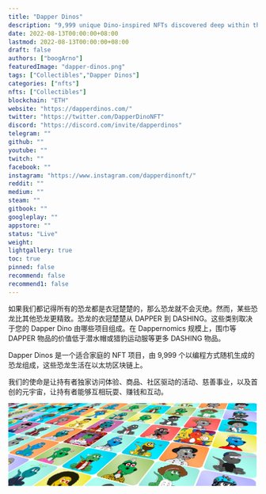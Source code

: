 ```yaml
---
title: "Dapper Dinos"
description: "9,999 unique Dino-inspired NFTs discovered deep within the Dinoverse."
date: 2022-08-13T00:00:00+08:00
lastmod: 2022-08-13T00:00:00+08:00
draft: false
authors: ["boogArno"]
featuredImage: "dapper-dinos.png"
tags: ["Collectibles","Dapper Dinos"]
categories: ["nfts"]
nfts: ["Collectibles"]
blockchain: "ETH"
website: "https://dapperdinos.com/"
twitter: "https://twitter.com/DapperDinoNFT"
discord: "https://discord.com/invite/dapperdinos"
telegram: ""
github: ""
youtube: ""
twitch: ""
facebook: ""
instagram: "https://www.instagram.com/dapperdinonft/"
reddit: ""
medium: ""
steam: ""
gitbook: ""
googleplay: ""
appstore: ""
status: "Live"
weight: 
lightgallery: true
toc: true
pinned: false
recommend: false
recommend1: false
---
```

如果我们都记得所有的恐龙都是衣冠楚楚的，那么恐龙就不会灭绝。然而，某些恐龙比其他恐龙更精致。恐龙的衣冠楚楚从 DAPPER 到 DASHING。这些类别取决于您的 Dapper Dino 由哪些项目组成。在 Dappernomics 规模上，围巾等 DAPPER 物品的价值低于潜水帽或猎豹运动服等更多 DASHING 物品。

Dapper Dinos 是一个适合家庭的 NFT 项目，由 9,999 个以编程方式随机生成的恐龙组成，这些恐龙生活在以太坊区块链上。

我们的使命是让持有者独家访问体验、商品、社区驱动的活动、慈善事业，以及首创的元宇宙，让持有者能够互相玩耍、赚钱和互动。

![1500x500](1500x500.jpg)
